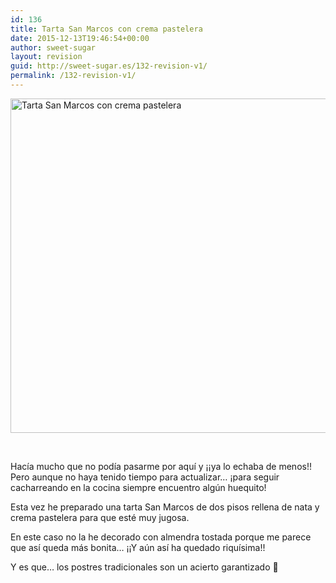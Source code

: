 ```yaml
---
id: 136
title: Tarta San Marcos con crema pastelera
date: 2015-12-13T19:46:54+00:00
author: sweet-sugar
layout: revision
guid: http://sweet-sugar.es/132-revision-v1/
permalink: /132-revision-v1/
---
```

[<img class="alignnone size-full wp-image-133" src="http://sweet-sugar.es/wp-content/uploads/2015/12/tarta-san-marcos-blog.jpg" alt="Tarta San Marcos con crema pastelera" width="700" height="535" srcset="http://sweet-sugar.es/wp-content/uploads/2015/12/tarta-san-marcos-blog.jpg 700w, http://sweet-sugar.es/wp-content/uploads/2015/12/tarta-san-marcos-blog-300x229.jpg 300w" sizes="(max-width: 700px) 100vw, 700px" />](http://sweet-sugar.es/wp-content/uploads/2015/12/tarta-san-marcos-blog.jpg)

&nbsp;

Hacía mucho que no podía pasarme por aquí y ¡¡ya lo echaba de menos!! Pero aunque no haya tenido tiempo para actualizar&#8230; ¡para seguir cacharreando en la cocina siempre encuentro algún huequito!

Esta vez he preparado una tarta San Marcos de dos pisos rellena de nata y crema pastelera para que esté muy jugosa.

En este caso no la he decorado con almendra tostada porque me parece que así queda más bonita&#8230; ¡¡Y aún así ha quedado riquísima!!

Y es que&#8230; los postres tradicionales son un acierto garantizado 🙂